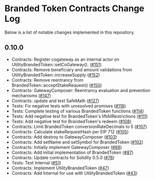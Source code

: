 # Branded Token Contracts Change Log

Below is a list of notable changes implemented in this repository.

## 0.10.0
<!-- [**0.10.0, (<release date: DD MM YYYY>)**](https://github.com/OpenSTFoundation/brandedtoken-contracts/releases/tag/0.10.0) -->

* Contracts: Register cogateway as an internal actor on UtilityBrandedToken::setCoGateway(). ([#151](https://github.com/OpenSTFoundation/brandedtoken-contracts/pull/151))
* Contracts: Remove beneficiary and amount validations from UtilityBrandedToken::increaseSupply ([#152](https://github.com/OpenSTFoundation/brandedtoken-contracts/pull/152))
* Contracts: Remove reentrancy from BrandedToken::acceptStakeRequest() ([#150](https://github.com/OpenSTFoundation/brandedtoken-contracts/pull/150))
* Contracts: GatewayComposer: Reentrancy evaluation and prevention mechanisms ([#147](https://github.com/OpenSTFoundation/brandedtoken-contracts/pull/147))
* Contracts: update and test SafeMath ([#127](https://github.com/OpenSTFoundation/brandedtoken-contracts/pull/127))
* Tests: Fix negative tests with unresolved promises ([#118](https://github.com/OpenSTFoundation/brandedtoken-contracts/pull/118))
* Tests: Complete testing of various BrandedToken functions ([#114](https://github.com/OpenSTFoundation/brandedtoken-contracts/pull/114))
* Tests: Add negative test for BrandedToken's liftAllRestrictions ([#111](https://github.com/OpenSTFoundation/brandedtoken-contracts/pull/111))
* Tests: Add negative test for BrandedToken's redeem ([#108](https://github.com/OpenSTFoundation/brandedtoken-contracts/pull/108))
* Contracts: Limit BrandedToken conversionRateDecimals to 5 ([#107](https://github.com/OpenSTFoundation/brandedtoken-contracts/pull/107))
* Contracts: Calculate stakeRequestHash per EIP 712 ([#105](https://github.com/OpenSTFoundation/brandedtoken-contracts/pull/105))
* Contracts: Add destroy to GatewayComposer ([#103](https://github.com/OpenSTFoundation/brandedtoken-contracts/pull/103))
* Contracts: Add setName and setSymbol for BrandedToken ([#102](https://github.com/OpenSTFoundation/brandedtoken-contracts/pull/102))
* Contracts: Initially implement GatewayComposer ([#88](https://github.com/OpenSTFoundation/brandedtoken-contracts/pull/88))
* Contracts: Add initial implementation of BrandedToken ([#87](https://github.com/OpenSTFoundation/brandedtoken-contracts/pull/87))
* Contracts: Update contracts for Solidity 0.5.0 ([#76](https://github.com/OpenSTFoundation/brandedtoken-contracts/pull/76))
* Tests: Test Internal ([#51](https://github.com/OpenSTFoundation/brandedtoken-contracts/pull/51))
* Contracts: Implement UtilityBrandedToken ([#47](https://github.com/OpenSTFoundation/brandedtoken-contracts/pull/47))
* Contracts: Add Internal for use with UtilityBrandedToken ([#43](https://github.com/OpenSTFoundation/brandedtoken-contracts/pull/43))
